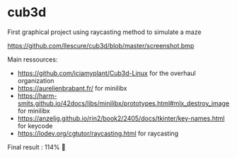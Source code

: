 # cub3d

First graphical project using raycasting method to simulate a maze

https://github.com/llescure/cub3d/blob/master/screenshot.bmp

Main ressources:
* https://github.com/iciamyplant/Cub3d-Linux for the overhaul organization
* https://aurelienbrabant.fr/ for minilibx
* https://harm-smits.github.io/42docs/libs/minilibx/prototypes.html#mlx_destroy_image for minilibx
* https://anzeljg.github.io/rin2/book2/2405/docs/tkinter/key-names.html for keycode
* https://lodev.org/cgtutor/raycasting.html for raycasting

Final result : 114% :100: 
